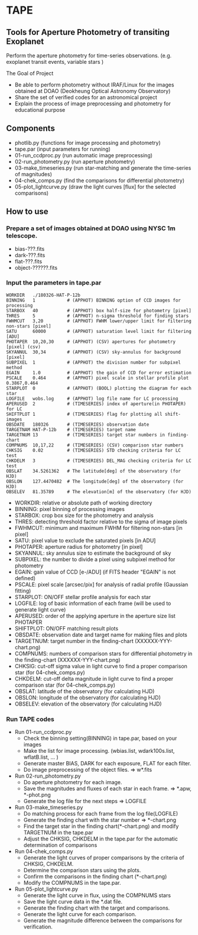 # TAPE
## Tools for Aperture Photometry of transiting Exoplanet

Perform the aperture photometry for time-series observations. (e.g. exoplanet transit events, variable stars )

The Goal of Project
 - Be able to perform photometry without IRAF/Linux for the images obtained at DOAO (Deokheung Optical Astronomy Observatory)
 - Share the set of verified codes for an astronomical project
 - Explain the process of image preprocessing and photometry for educational purpose 
  
## Components
- photlib.py (functions for image processing and photometry)  
- tape.par (input parameters for running)
- 01-run_ccdproc.py (run automatic image preprocessing)
- 02-run_photometry.py (run aperture photometry)
- 03-make_timeseries.py (run star-matching and generate the time-series of magnitudes)
- 04-chek_comps.py (find the comparisons for differential photometry)
- 05-plot_lightcurve.py (draw the light curves [flux] for the selected comparisons)
 
## How to use 
 
### Prepare a set of images obtained at DOAO using NYSC 1m telescope.
  - bias-???.fits
  - dark-???.fits 
  - flat-???.fits 
  - object-??????.fits  

### Input the parameters in tape.par 
```    
WORKDIR   ./180326-HAT-P-12b
BINNING   1            # (APPHOT) BINNING option of CCD images for processing
STARBOX   40           # (APPHOT) box half-size for photometry [pixel]
THRES     5            # (APPHOT) n-sigma threshold for finding stars
FWHMCUT   3,20         # (APPHOT) FWHM lower/upper limit for filtering non-stars [pixel]
SATU      60000        # (APPHOT) saturation level limit for filtering [ADU]
PHOTAPER  10,20,30     # (APPHOT) (CSV) apertures for photometry [pixel] (csv)
SKYANNUL  30,34        # (APPHOT) (CSV) sky-annulus for background [pixel]
SUBPIXEL  1            # (APPHOT) the division number for subpixel method
EGAIN     1.0          # (APPHOT) the gain of CCD for error estimation
PSCALE    0.464        # (APPHOT) pixel scale in stellar profile plot 0.3867,0.464
STARPLOT  0            # (APPHOT) (BOOL) plotting the diagram for each star
LOGFILE   wobs.log     # (APPHOT) log file name for LC processing
APERUSED  2            # (TIMESERIES) index of aperture(in PHOTAPER) for LC
SHIFTPLOT 1            # (TIMESERIES) flag for plotting all shift-images
OBSDATE   180326       # (TIMESERIES) observation date
TARGETNAM HAT-P-12b    # (TIMESERIES) target name
TARGETNUM 13           # (TIMESERIES) target star numbers in finding-chart
COMPNUMS  10,17,22     # (TIMESERIES) (CSV) comparison star numbers
CHKSIG    0.02         # (TIMESERIES) STD checking criteria for LC test
CHKDELM   3            # (TIMESERIES) DEL_MAG checking criteria for LC test
OBSLAT    34.5261362   # The latitude[deg] of the observatory (for HJD)
OBSLON    127.4470482  # The longitude[deg] of the observatory (for HJD)
OBSELEV   81.35789     # The elevation[m] of the observatory (for HJD)
```
- WORKDIR: relative or absolute path of working directory
- BINNING: pixel binning of processing images
- STARBOX: crop box size for the photometry and analysis
- THRES: detecting threshold factor relative to the sigma of image pixels    
- FWHMCUT: minimum and maximum FWHM for filtering non-stars [in pixel]
- SATU: pixel value to exclude the saturated pixels [in ADU]
- PHOTAPER: aperture radius for photometry [in pixel] 
- SKYANNUL: sky annulus size to estimate the background of sky 
- SUBPIXEL: the number to divide a pixel using subpixel method for photometry
- EGAIN: gain value of CCD [e-/ADU] (if FITS header "EGAIN" is not defined)   
- PSCALE: pixel scale [arcsec/pix] for analysis of radial profile (Gaussian fitting)
- STARPLOT: ON/OFF stellar profile analysis for each star
- LOGFILE: log of basic information of each frame (will be used to generate light curve)   
- APERUSED: order of the applying aperture in the aperture size list PHOTAPER 
- SHIFTPLOT: ON/OFF matching result plots
- OBSDATE: observation date and target name for making files and plots
- TARGETNUM: target number in the finding-chart (XXXXXX-YYY-chart.png)
- COMPNUMS: numbers of comparison stars for differential photometry in the finding-chart (XXXXXX-YYY-chart.png)
- CHKSIG: cut-off sigma value in light curve to find a proper comparison star (for 04-chek_comps.py)
- CHKDELM: cut-off delta magnitude in light curve to find a proper comparison star (for 04-chek_comps.py)
- OBSLAT: latitude of the observatory (for calculating HJD)
- OBSLON: longitude of the observatory (for calculating HJD)
- OBSELEV: elevation of the observatory (for calculating HJD)

### Run TAPE codes
- Run 01-run_ccdproc.py 
  - Check the binning setting(BINNING) in tape.par, based on your images
  - Make the list for image processing. (wbias.list, wdark100s.list, wflatB.list, ... )
  - Generate master BIAS, DARK for each exposure, FLAT for each filter.
  - Do image preprocessing of the object files. => w*.fits
- Run 02-run_photometry.py 
  - Do aperture photometry for each image.
  - Save the magnitudes and fluxes of each star in each frame. => *.apw, *-phot.png
  - Generate the log file for the next steps => LOGFILE
- Run 03-make_timeseries.py    
  - Do matching process for each frame from the log file(LOGFILE)
  - Generate the finding chart with the star number => *-chart.png
  - Find the target star in the finding chart(*-chart.png) and modify TARGETNUM in the tape.par 
  - Adjust the CHKSIG, CHKDELM in the tape.par for the automatic determination of comparisons
- Run 04-chek_comps.py    
  - Generate the light curves of proper comparisons by the criteria of CHKSIG, CHKDELM.
  - Determine the comparison stars using the plots. 
  - Confirm the comparisons in the finding chart (*-chart.png)
  - Modify the COMPNUMS in the tape.par.  
- Run 05-plot_lightcurve.py
  - Generate the light curve in flux, using the COMPNUMS stars
  - Save the light curve data in the *.dat file. 
  - Generate the finding chart with the target and comparisons.
  - Generate the light curve for each comparison. 
  - Generate the magnitude difference between the comparisons for verification. 
  
   
       
